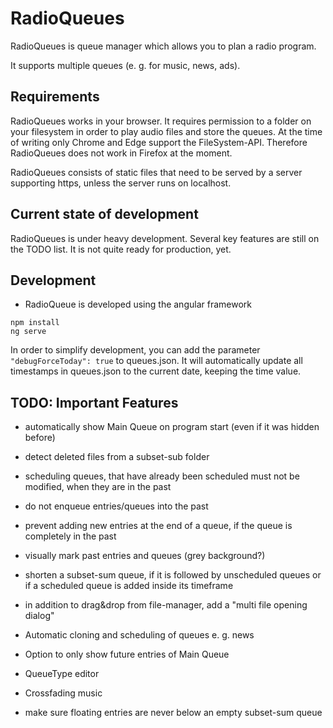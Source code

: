 # RadioQueues

RadioQueues is queue manager which allows you to plan a radio program.

It supports multiple queues (e. g. for music, news, ads).

## Requirements

RadioQueues works in your browser. It requires permission to a folder on your filesystem in order to play audio files and store the queues. At the time of writing only Chrome and Edge support the FileSystem-API. Therefore RadioQueues does not work in Firefox at the moment.

RadioQueues consists of static files that need to be served by a server supporting https, unless the server runs on localhost.

## Current state of development

RadioQueues is under heavy development. Several key features are still on the TODO list. It is not quite ready for production, yet.

## Development

- RadioQueue is developed using the angular framework

~~~~
npm install
ng serve
~~~~

In order to simplify development, you can add the parameter `"debugForceToday": true` to queues.json. It will automatically update all timestamps in queues.json to the current date, keeping the time value.


## TODO: Important Features

- automatically show Main Queue on program start (even if it was hidden before)
- detect deleted files from a subset-sub folder

- scheduling queues, that have already been scheduled must not be modified, when they are in the past
- do not enqueue entries/queues into the past
- prevent adding new entries at the end of a queue, if the queue is completely in the past
- visually mark past entries and queues (grey background?)
- shorten a subset-sum queue, if it is followed by unscheduled queues or if a scheduled queue is added inside its timeframe

- in addition to drag&drop from file-manager, add a "multi file opening dialog" 

- Automatic cloning and scheduling of queues e. g. news
- Option to only show future entries of Main Queue
- QueueType editor
- Crossfading music
- make sure floating entries are never below an empty subset-sum queue


